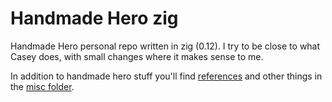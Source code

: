 # Handmade Hero zig

Handmade Hero personal repo written in zig (0.12). I try to be close to what Casey does, with small changes where it makes sense to me.

In addition to handmade hero stuff you'll find [references](/misc/RESOURCES.md) and other things in the [misc folder](/misc/README.md).
